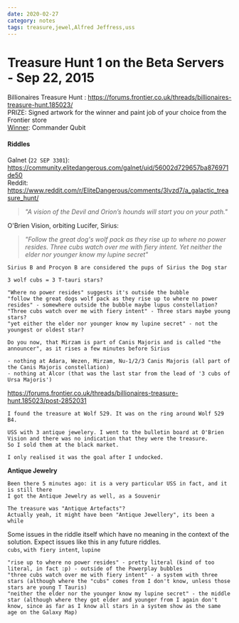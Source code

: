 ```yaml
---
date: 2020-02-27
category: notes
tags: treasure,jewel,Alfred Jeffress,uss
---
```


# Treasure Hunt 1 on the Beta Servers - Sep 22, 2015

Billionaires Treasure Hunt : 
<https://forums.frontier.co.uk/threads/billionaires-treasure-hunt.185023/>  
PRIZE: Signed artwork for the winner and paint job of your choice from the Frontier store  
[Winner](https://forums.frontier.co.uk/threads/billionaires-treasure-hunt.185023/post-2853045): Commander Qubit  

#### Riddles
Galnet (`22 SEP 3301`): <https://community.elitedangerous.com/galnet/uid/56002d729657ba876971de50>  
Reddit: <https://www.reddit.com/r/EliteDangerous/comments/3lvzd7/a_galactic_treasure_hunt/>  
> _"A vision of the Devil and Orion’s hounds will start you on your path."_  

O'Brien Vision, orbiting Lucifer, Sirius:  
> _"Follow the great dog's wolf pack as they rise up to where no power resides. Three cubs watch over me with fiery intent. Yet neither the elder nor younger know my lupine secret"_  

```
Sirius B and Procyon B are considered the pups of Sirius the Dog star  
```
```
3 wolf cubs = 3 T-tauri stars?  
```
```
"Where no power resides" suggests it's outside the bubble  
"follow the great dogs wolf pack as they rise up to where no power resides" - somewhere outside the bubble maybe lupus constellation?  
"Three cubs watch over me with fiery intent" - Three stars maybe young stars?  
"yet either the elder nor younger know my lupine secret" - not the youngest or oldest star?  
```
```
Do you now, that Mirzam is part of Canis Majoris and is called "the announcer", as it rises a few minutes before Sirius  
```
```
- nothing at Adara, Wezen, Mirzam, Nu-1/2/3 Canis Majoris (all part of the Canis Majoris constellation)
- nothing at Alcor (that was the last star from the lead of '3 cubs of Ursa Majoris')
```
<https://forums.frontier.co.uk/threads/billionaires-treasure-hunt.185023/post-2852031>
```
I found the treasure at Wolf 529. It was on the ring around Wolf 529 B4.

USS with 3 antique jewelery. I went to the bulletin board at O'Brien Vision and there was no indication that they were the treasure.
So I sold them at the black market.

I only realised it was the goal after I undocked. 
```
**Antique Jewelry**
```
Been there 5 minutes ago: it is a very particular USS in fact, and it is still there
I got the Antique Jewelry as well, as a Souvenir
```
```
The treasure was "Antique Artefacts"?
Actually yeah, it might have been "Antique Jewellery", its been a while
```

Some issues in the riddle itself which have no meaning in the context of the solution. Expect issues like this in any future riddles.  
`cubs`, `with fiery intent`, `lupine`
```
"rise up to where no power resides" - pretty literal (kind of too literal, in fact :p) - outside of the Powerplay bubbles
"three cubs watch over me with fiery intent" - a system with three stars (although where the "cubs" comes from I don't know, unless those stars are young T Tauris)
"neither the elder nor the younger know my lupine secret" - the middle star (although where they got elder and younger from I again don't know, since as far as I know all stars in a system show as the same age on the Galaxy Map)
```
